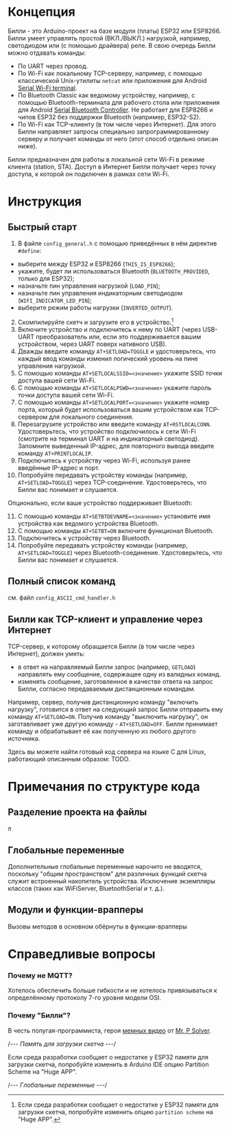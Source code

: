 # Концепция
Билли - это Arduino-проект на базе модуля (платы) ESP32 или ESP8266. Билли умеет управлять простой (ВКЛ./ВЫКЛ.) нагрузкой, например, светодиодом или (с помощью драйвера) реле.
В свою очередь Билли можно отдавать команды:
- По UART через провод.
- По Wi-Fi как локальному TCP-серверу, например, с помощью классической Unix-утилиты `netcat` или приложения для Android [Serial Wi-Fi terminal](https://serial-wifi-terminal.en.softonic.com/android).   
- По Bluetooth Classic как ведомому устройству, например, с помощью Bluetooth-терминала для рабочего стола или приложения для Android [Serial Bluetooth Controller](https://bluetooth-serial-controller.en.softonic.com/android). Не работает для ESP8266 и чипов ESP32 без поддержки Bluetooth (например, ESP32-S2).
- По Wi-Fi как TCP-клиенту (в том числе через Интернет). Для этого Билли направляет запросы специально запрограммированному серверу и получает команды от него (этот способ отдельно описан ниже).

Билли предназначен для работы в локальной сети Wi-Fi в режиме клиента (station, STA). Доступ в Интернет Билли получает через точку доступа, к которой он подключен в рамках сети Wi-Fi.

# Инструкция
## Быстрый старт
1. В файле `config_general.h` с помощью приведённых в нём директив `#define`:
- выберите между ESP32 и ESP8266 (`THIS_IS_ESP8266`);
- укажите, будет ли использоваться Bluetooth (`BLUETOOTH_PROVIDED`, только для ESP32);
- назначьте пин управления нагрузкой (`LOAD_PIN`);
- назначьте пин управления индикаторным светодиодом (`WIFI_INDICATOR_LED_PIN`);
- выберите режим работы нагрузки (`INVERTED_OUTPUT`).
2. Скомпилируйте скетч и загрузите его в устройство.[^1]
3. Включите устройство и подключитесь к нему по UART (через USB-UART преобразователь или, если это поддерживается вашим устройством, через UART поверх нативного USB).
4. Дважды введите команду `AT+SETLOAD=TOGGLE` и удостоверьтесь, что каждый ввод команды изменил логический уровень на пине управления нагрузкой.
5. С помощью команды `AT+SETLOCALSSID=<значение>` укажите SSID точки доступа вашей сети Wi-Fi.
6. С помощью команды `AT+SETLOCALPSWD=<значение>` укажите пароль точки доступа вашей сети Wi-Fi.
7. С помощью команды `AT+SETLOCALPORT=<значение>` укажите номер порта, который будет использоваться вашим устройством как TCP-сервером для локального соединения.
8. Перезагрузите устройство или введите команду `AT+RSTLOCALCONN`. Удостоверьтесь, что устройство подключилось к сети Wi-Fi (смотрите на терминал UART и на индикаторный светодиод). Запомните выведенный IP-адрес, для повторного вывода введите команду `AT+PRINTLOCALIP`.
9. Подключитесь к устройству через Wi-Fi, используя ранее введённые IP-адрес и порт.
10. Попробуйте передавать устройству команды (например, `AT+SETLOAD=TOGGLE`) через TCP-соединение. Удостоверьтесь, что Билли вас понимает и слушается.

Опционально, если ваше устройство поддерживает Bluetooth:

11. С помощью команды `AT+SETBTDEVNAME=<значение>` установите имя устройства как ведомого устройства Bluetooth.
12. С помощью команды `AT+SETBT=ON` включите функционал Bluetooth.
13. Подключитесь к устройству через Bluetooth.
14. Попробуйте передавать устройству команды (например, `AT+SETLOAD=TOGGLE`) через Bluetooth-соединение. Удостоверьтесь, что Билли вас понимает и слушается.

## Полный список команд
см. файл `config_ASCII_cmd_handler.h`

## Билли как TCP-клиент и управление через Интернет
TCP-сервер, к которому обращается Билли (в том числе через Интернет), должен уметь:
- в ответ на направляемый Билли запрос (например, `GETLOAD`) направлять ему сообщение, содержащее одну из валидных команд.
- изменять сообщение, заготовленное в качестве ответа на запрос Билли, согласно передаваемым дистанционным командам.

Например, сервер, получив дистанционную команду "включить нагрузку", готовится в ответ на следующий запрос Билли отправить ему команду `AT+SETLOAD=ON`. Получив команду "выключить нагрузку", он заготавливает уже другую команду - `AT+SETLOAD=OFF`. Билли принимает команду и обрабатывает её как полученную из любого другого источника.

Здесь вы можете найти готовый код сервера на языке C для Linux, работающий описанным образом: TODO.

# Примечания по структуре кода

## Разделение проекта на файлы
л

## Глобальные переменные
Дополнительные глобальные переменные нарочито не вводятся, поскольку "общим пространством" для различных функций скетча служит встроенный накопитель устройства. Исключение экземпляры классов (таких как WiFiServer, BluetoothSerial и т. д.).

## Модули и функции-врапперы
Вызовы методов в основном обёрнуты в функции-врапперы 

# Справедливые вопросы
### Почему не MQTT?
Хотелось обеспечить больше гибкости и не хотелось привязываться к определённому протоколу 7-го уровня модели OSI.

### Почему "Билли"?
В честь попугая-программиста, героя [мемных видео](https://www.youtube.com/watch?v=0MhVkKHYUAY&list=PLkdGijFCNuVmu35l6EJxdvsvf7xj4EQVf&index=21) от [Mr. P Solver](https://www.youtube.com/c/mrpsolver).

/*--- Память для загрузки скетча ---*/

Если среда разработки сообщает о недостатке у ESP32 памяти для загрузки скетча,
попробуйте изменить в Arduino IDE опцию Partition Scheme на "Huge APP".


/*--- Глобальные переменные ---*/


[^1]: Если среда разработки сообщает о недостатке у ESP32 памяти для загрузки скетча,
попробуйте изменить опцию `partition scheme` на "Huge APP".
